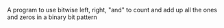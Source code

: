 A program to use bitwise left, right, "and" to count and add up all the ones and zeros in a binary bit pattern
